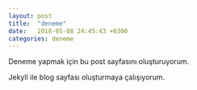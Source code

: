```yaml
---
layout: post
title:  "deneme"
date:   2018-05-08 24:45:43 +0300
categories: deneme
---
```


Deneme yapmak için bu post sayfasını oluşturuyorum.


Jekyll ile blog sayfası oluşturmaya çalışıyorum.

